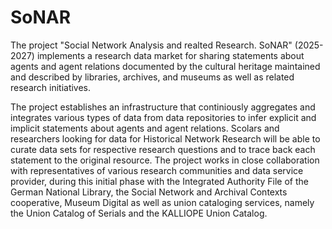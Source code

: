 # SoNAR
The project "Social Network Analysis and realted Research. SoNAR" (2025-2027) implements a research data market for sharing statements about agents and agent relations documented by the cultural heritage maintained and described by libraries, archives, and museums as well as related research initiatives.

The project establishes an infrastructure that continiously aggregates and integrates various types of data from data repositories to infer explicit and implicit statements about agents and agent relations. Scolars and researchers looking for data for Historical Network Research will be able to curate data sets for respective research questions and to trace back each statement to the original resource. The project works in close collaboration with representatives of various research communities and data service provider, during this initial phase with the Integrated Authority File of the German National Library, the Social Network and Archival Contexts cooperative, Museum Digital as well as union cataloging services, namely the Union Catalog of Serials and the KALLIOPE Union Catalog. 
